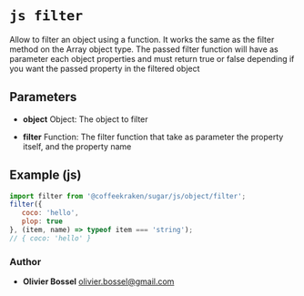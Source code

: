 


<!-- @namespace    sugar.js.object -->

# ```js filter ```


Allow to filter an object using a function. It works the same as the filter method on the Array object type.
The passed filter function will have as parameter each object properties and must return true or false depending if you want the
passed property in the filtered object

## Parameters

- **object**  Object: The object to filter

- **filter**  Function: The filter function that take as parameter the property itself, and the property name



## Example (js)

```js
import filter from '@coffeekraken/sugar/js/object/filter';
filter({
   coco: 'hello',
   plop: true
}, (item, name) => typeof item === 'string');
// { coco: 'hello' }
```


### Author
- **Olivier Bossel** <a href="mailto:olivier.bossel@gmail.com">olivier.bossel@gmail.com</a> 



